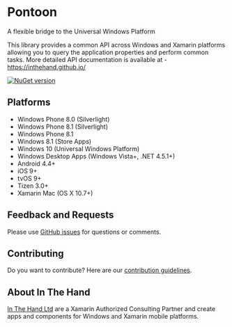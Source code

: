 
# Pontoon
A flexible bridge to the Universal Windows Platform

This library provides a common API across Windows and Xamarin platforms allowing you to query the application properties and perform common tasks. More detailed API documentation is available at - https://inthehand.github.io/

[![NuGet version](https://badge.fury.io/nu/inthehand.pontoon.svg)](https://badge.fury.io/nu/inthehand.pontoon)

## Platforms
- Windows Phone 8.0 (Silverlight)
- Windows Phone 8.1 (Silverlight)
- Windows Phone 8.1
- Windows 8.1 (Store Apps)
- Windows 10 (Universal Windows Platform)
- Windows Desktop Apps (Windows Vista+, .NET 4.5.1+)
- Android 4.4+
- iOS 9+
- tvOS 9+
- Tizen 3.0+
- Xamarin Mac (OS X 10.7+)

## Feedback and Requests
Please use [GitHub issues](https://github.com/inthehand/Pontoon/issues) for questions or comments.

## Contributing
Do you want to contribute? Here are our [contribution guidelines](https://github.com/inthehand/Pontoon/blob/master/Contributing.md).

## About In The Hand
[In The Hand Ltd](http://inthehand.com) are a Xamarin Authorized Consulting Partner and create apps and components for Windows and Xamarin mobile platforms.
